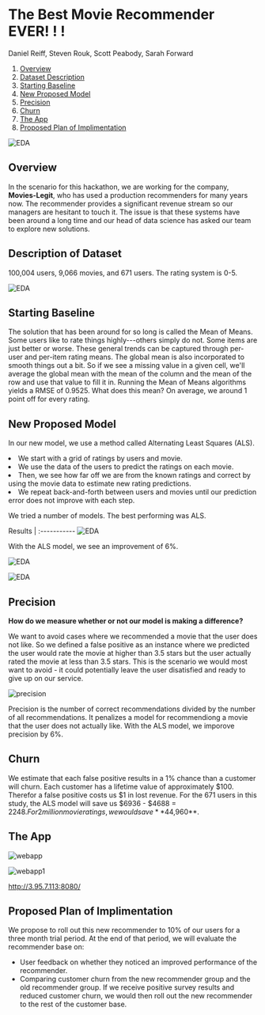 # The Best Movie Recommender EVER! ! !
Daniel Reiff, Steven Rouk, Scott Peabody, Sarah Forward

1. [Overview](#overview)
2. [Dataset Description](#dataset-description)
3. [Starting Baseline](#starting-baseline)
4. [New Proposed Model](#new-proposed-model)
5. [Precision](#precision)
5. [Churn](#churn)
5. [The App](#the-app)
5. [Proposed Plan of Implimentation](#proposed-plan-of-implimentation)


![EDA](/images/intro.png)


## Overview

In the scenario for this hackathon, we are working for the company, **Movies-Legit**, who has used a production recommenders for many years now. The recommender provides a significant revenue stream so our managers are hesitant to touch it. The issue is that these systems have been around a long time and our head of data science has asked our team to explore new solutions.

## Description of Dataset
 
 100,004 users, 9,066 movies, and 671 users. The rating system is 0-5. 


![EDA](/images/EDA.png)


## Starting Baseline

The solution that has been around for so long is called the Mean of Means. Some users like to rate things highly---others simply do not. Some items are just better or worse. These general trends can be captured through per-user and per-item rating means. The global mean is also incorporated to smooth things out a bit. So if we see a missing value in a given cell, we'll average the global mean with the mean of the column and the mean of the row and use that value to fill it in. Running the Mean of Means algorithms yields a RMSE of 0.9525. What does this mean? On average, we around 1 point off for every rating. 

## New Proposed Model
In our new model, we use a method called Alternating Least Squares (ALS).

<li> We start with a grid of ratings by users and movie. </li>

<li>We use the data of the users to predict the ratings on each movie.</li>

<li>Then, we see how far off we are from the known ratings and correct by using the movie data to estimate new rating predictions.</li>

<li>We repeat back-and-forth between users and movies until our prediction error does not improve with each step.</li>

We tried a number of models. The best performing was ALS. 

Results |
:-----------
![EDA](/images/benchmark.png)

With the ALS model, we see an improvement of 6%. 

![EDA](/images/ALS-v-MOM.png)

![EDA](/images/top100.png)



## Precision
**How do we measure whether or not our model is making a difference?**

We want to avoid cases where we recommended a movie that the user does not like. So we defined a false positive as an instance where we predicted the user would rate the movie at higher than 3.5 stars but the user actually rated the movie at less than 3.5 stars. This is the scenario we would most want to avoid - it could potentially leave the user disatisfied and ready to give up on our service. 

![precision](/images/als_difference.png)

Precision is the number of correct recommendations divided by the number of all recommendations. It penalizes a model for recommendiong a movie that the user does not actually like. With the ALS model, we imporove precision by 6%. 

## Churn

We estimate that each false positive results in a 1% chance than a customer will churn. Each customer has a lifetime value of approximately $100. Therefor a false positive costs us $1 in lost revenue. For the 671 users in this study, the ALS model will save us $6936 - $4688 = $2248. For 2 million movie ratings, we would save **$44,960**.

## The App

![webapp](/images/web-app-index.png)

![webapp1](/images/web-app-recommendations.png)

http://3.95.7.113:8080/

## Proposed Plan of Implimentation

We propose to roll out this new recommender to 10% of our users for a three month trial period. At the end of that period, we will evaluate the recommender base on:
* User feedback on whether they noticed an improved performance of the recommender.
* Comparing customer churn from the new recommender group and the old recommender group.
If we receive positive survey results and reduced customer churn, we would then roll out the new recommender to the rest of the customer base.
